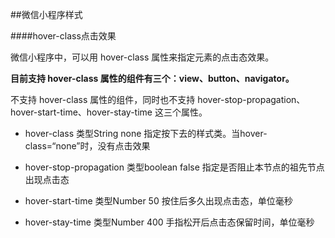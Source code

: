 ##微信小程序样式

####hover-class点击效果

微信小程序中，可以用 hover-class 属性来指定元素的点击态效果。

**目前支持 hover-class 属性的组件有三个：view、button、navigator。**

不支持 hover-class 属性的组件，同时也不支持 hover-stop-propagation、hover-start-time、hover-stay-time 这三个属性。

* hover-class                            类型String         none       指定按下去的样式类。当hover-class=“none”时，没有点击效果

* hover-stop-propagation     类型boolean     false        指定是否阻止本节点的祖先节点出现点击态

* hover-start-time                   类型Number     50          按住后多久出现点击态，单位毫秒

* hover-stay-time                    类型Number     400         手指松开后点击态保留时间，单位毫秒